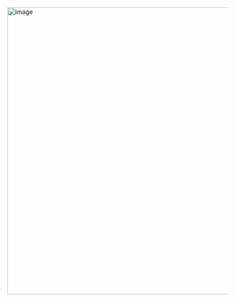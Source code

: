 <img width="1362" height="656" alt="image" src="https://github.com/user-attachments/assets/c79d05d1-2d15-43e9-b569-ac9f103ab2eb" />
